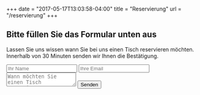 +++
date = "2017-05-17T13:03:58-04:00"
title = "Reservierung"
url = "/reservierung"
+++

## Bitte füllen Sie das Formular unten aus

Lassen Sie uns wissen wann Sie bei uns einen Tisch reservieren möchten. Innerhalb von 30 Minuten senden wir Ihnen die Bestätigung.

<form name="reservierung" netlify>
  <input type="text" placeholder="Ihr Name" name="name">
  <input type="email" placeholder="Ihre Email" name="email">
  <textarea name="message" placeholder="Wann möchten Sie einen Tisch reservieren?"></textarea>
  <button>Senden</button>
</form>
